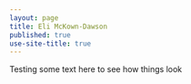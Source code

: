 ```yaml
---
layout: page
title: Eli McKown-Dawson
published: true
use-site-title: true
---
```


Testing some text here to see how things look
